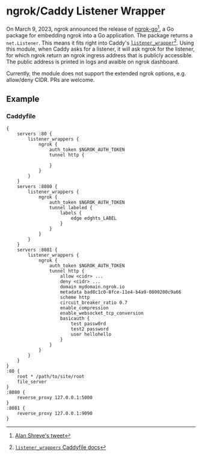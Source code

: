 ngrok/Caddy Listener Wrapper
=============================

On March 9, 2023, ngrok announced the release of [ngrok-go](https://blog.ngrok.com/posts/ngrok-go)[^1], a Go package for embedding ngrok into a Go application. The package returns a `net.Listener`. This means it fits right into Caddy's [`listener_wrapper`](https://caddyserver.com/docs/json/apps/http/servers/listener_wrappers/)[^2]. Using this module, when Caddy asks for a listener, it will ask ngrok for the listener, for which ngrok return an ngrok ingress address that is publicly accessible. The public address is printed in logs and avaible on ngrok dashboard.

Currently, the module does not support the extended ngrok options, e.g. allow/deny CIDR. PRs are welcome.

[^1]: [Alan Shreve's tweet](https://twitter.com/inconshreveable/status/1633837669053792260)

[^2]: [`listener_wrappers` Caddyfile docs](https://caddyserver.com/docs/caddyfile/options#listener-wrappers)

## Example

### Caddyfile

```
{
	servers :80 {
		listener_wrappers {
			ngrok {
				auth_token $NGROK_AUTH_TOKEN
				tunnel http {

				}
			}
		}
	}
	servers :8080 {
		listener_wrappers {
			ngrok {
				auth_token $NGROK_AUTH_TOKEN
				tunnel labeled {
					labels {
						edge edghts_LABEL
					}
				}
			}
		}
	}
	servers :8081 {
		listener_wrappers {
			ngrok {
				auth_token $NGROK_AUTH_TOKEN
				tunnel http {
					allow <cidr> ...
					deny <cidr> ...
					domain mydomain.ngrok.io
					metadata bad8c1c0-8fce-11e4-b4a9-0800200c9a66
					scheme http
					circuit_breaker_ratio 0.7
					enable_compression
					enable_websocket_tcp_conversion
					basicauth {
						test passw0rd
						test2 password
						user hellohello
					}
				}
			}
		}
	}
}
:80 {
	root * /path/to/site/root
	file_server
}
:8080 {
	reverse_proxy 127.0.0.1:5000
}
:8081 {
	reverse_proxy 127.0.0.1:9090
}
```